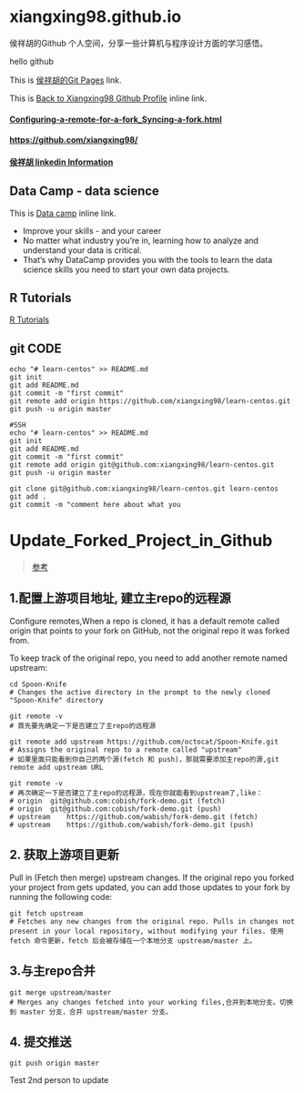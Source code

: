 # xiangxing98.github.io

侯祥胡的Github 个人空间，分享一些计算机与程序设计方面的学习感悟。

hello github

This is [侯祥胡的Git Pages](https://xiangxing98.github.io "侯祥胡的Git Pages") link.

This is [Back to Xiangxing98 Github Profile](https://github.com/xiangxing98 "xiangxing98") inline link.

<h4><a href="Configuring-a-remote-for-a-fork_Syncing-a-fork.html">Configuring-a-remote-for-a-fork_Syncing-a-fork.html</a></h4>

<h4><a href="https://github.com/xiangxing98/">https://github.com/xiangxing98/</a></h4>

<h4><a href="https://www.linkedin.com/in/祥胡-侯-9703b4123">侯祥胡 linkedin Information</a></h4>

## Data Camp - data science
This is [Data camp](http://www.datacamp.com "Data camp") inline link.
- Improve your skills - and your career
- No matter what industry you’re in, learning how to analyze and understand your data is critical. 
- That’s why DataCamp provides you with the tools to learn the data science skills you need to start your own data projects.

## R Tutorials
[R Tutorials](https://www.tutorialspoint.com/r/index.htm "R Tutorials")

## git CODE
``` GIT 
echo "# learn-centos" >> README.md
git init
git add README.md
git commit -m "first commit"
git remote add origin https://github.com/xiangxing98/learn-centos.git
git push -u origin master

#SSH
echo "# learn-centos" >> README.md
git init
git add README.md
git commit -m "first commit"
git remote add origin git@github.com:xiangxing98/learn-centos.git
git push -u origin master

git clone git@github.com:xiangxing98/learn-centos.git learn-centos
git add .
git commit -m "comment here about what you
```

# Update_Forked_Project_in_Github
> [参考](https://www.zhihu.com/question/20393785/answer/30725725 "zhihu answer")

## 1.配置上游项目地址, 建立主repo的远程源
Configure remotes,When a repo is cloned, it has a default remote called origin that points to your fork on GitHub, not the original repo it was forked from. 

To keep track of the original repo, you need to add another remote named upstream:

```
cd Spoon-Knife
# Changes the active directory in the prompt to the newly cloned "Spoon-Knife" directory

git remote -v
# 首先要先确定一下是否建立了主repo的远程源

git remote add upstream https://github.com/octocat/Spoon-Knife.git
# Assigns the original repo to a remote called "upstream"
# 如果里面只能看到你自己的两个源(fetch 和 push)，那就需要添加主repo的源,git remote add upstream URL

git remote -v
# 再次确定一下是否建立了主repo的远程源，现在你就能看到upstream了,like：
# origin  git@github.com:cobish/fork-demo.git (fetch)
# origin  git@github.com:cobish/fork-demo.git (push)
# upstream    https://github.com/wabish/fork-demo.git (fetch)
# upstream    https://github.com/wabish/fork-demo.git (push)
```

## 2. 获取上游项目更新
Pull in (Fetch then merge) upstream changes. If the original repo you forked your project from gets updated, you can add those updates to your fork by running the following code:
```
git fetch upstream
# Fetches any new changes from the original repo. Pulls in changes not present in your local repository, without modifying your files. 使用 fetch 命令更新，fetch 后会被存储在一个本地分支 upstream/master 上。
```

## 3.与主repo合并
```
git merge upstream/master
# Merges any changes fetched into your working files,合并到本地分支。切换到 master 分支，合并 upstream/master 分支。
```

## 4. 提交推送
```
git push origin master
```
Test 2nd person to update

